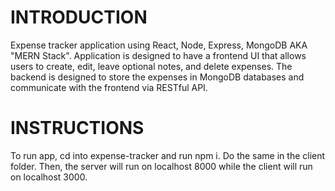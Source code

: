 # INTRODUCTION

Expense tracker application using React, Node, Express, MongoDB AKA "MERN Stack". Application is designed to have a frontend UI that allows users to create, edit, leave optional notes, and delete expenses. The backend is designed to store the expenses in MongoDB databases
and communicate with the frontend via RESTful API. 

# INSTRUCTIONS

To run app, cd into expense-tracker and run npm i. Do the same in the client folder. Then, the server will run on localhost 8000 while the client will run on localhost 3000. 





